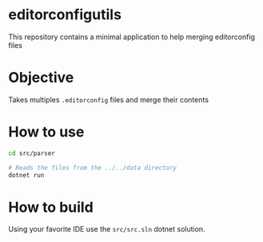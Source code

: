 # editorconfigutils
This repository contains a minimal application to help merging editorconfig files

# Objective

Takes multiples `.editorconfig` files and merge their contents

# How to use

```bash
cd src/parser

# Reads the files from the ../../data directory
dotnet run
```

# How to build

Using your favorite IDE use the `src/src.sln` dotnet solution.
